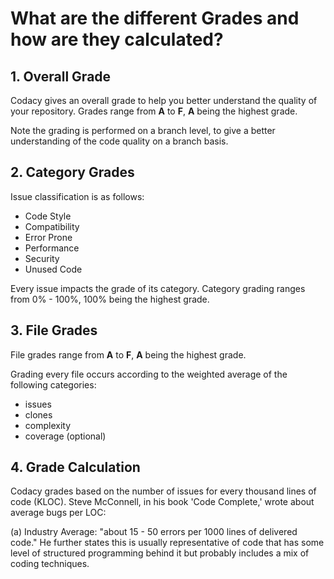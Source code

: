 # What are the different Grades and how are they calculated?

## 1. Overall Grade

Codacy gives an overall grade to help you better understand the quality of your repository.
Grades range from **A** to **F**, **A** being the highest grade.

Note the grading is performed on a branch level, to give a better understanding of the code quality on a branch basis.

## 2. Category Grades

Issue classification is as follows:

-   Code Style
-   Compatibility
-   Error Prone
-   Performance
-   Security
-   Unused Code

Every issue impacts the grade of its category. Category grading ranges from 0% - 100%, 100% being the highest grade.

## 3. File Grades

File grades range from **A** to **F**, **A** being the highest grade.

Grading every file occurs according to the weighted average of the following categories:

-   issues
-   clones
-   complexity
-   coverage (optional)

## 4. Grade Calculation

Codacy grades based on the number of issues for every thousand lines of code (KLOC). Steve McConnell, in his book 'Code Complete,' wrote about average bugs per LOC:

(a) Industry Average: "about 15 - 50 errors per 1000 lines of delivered code." He further states this is usually representative of code that has some level of structured programming behind it but probably includes a mix of coding techniques.
